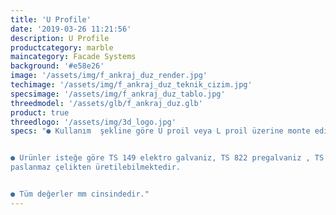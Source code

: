 ```yaml
---
title: 'U Profile'
date: '2019-03-26 11:21:56'
description: U Profile
productcategory: marble
maincategory: Facade Systems
background: '#e58e26'
image: '/assets/img/f_ankraj_duz_render.jpg'
techimage: '/assets/img/f_ankraj_duz_teknik_cizim.jpg'
specsimage: '/assets/img/f_ankraj_duz_tablo.jpg'
threedmodel: '/assets/glb/f_ankraj_duz.glb'
product: true
threedlogo: '/assets/img/3d_logo.jpg'
specs: "● Kullanım  şekline göre U proil veya L proil üzerine monte edilir.


● Urünler isteğe göre TS 149 elektro galvaniz, TS 822 pregalvaniz , TS 914 sıcak daldırma galvaniz, 304 ve 430
paslanmaz çelikten üretilebilmektedir.


● Tüm değerler mm cinsindedir."
---
```

